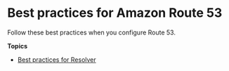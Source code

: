 # Best practices for Amazon Route 53<a name="best-practices"></a>

Follow these best practices when you configure Route 53\.

**Topics**
+ [Best practices for Resolver](best-practices-resolver.md)